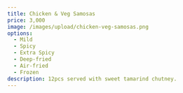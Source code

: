 ```yaml
---
title: Chicken & Veg Samosas
price: 3,000
image: /images/upload/chicken-veg-samosas.png
options:
  - Mild
  - Spicy
  - Extra Spicy
  - Deep-fried
  - Air-fried
  - Frozen
description: 12pcs served with sweet tamarind chutney.
---
```

